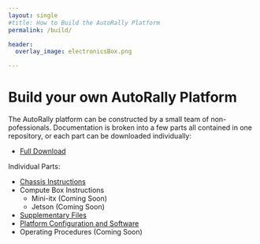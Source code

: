 ```yaml
---
layout: single
#title: How to Build the AutoRally Platform
permalink: /build/

header:
  overlay_image: electronicsBox.png

---
```


# Build your own AutoRally Platform

The AutoRally platform can be constructed by a small team of non-pofessionals. Documentation is broken into a few parts all contained in one repository, or each part can be downloaded individually:

* [Full Download](https://github.com/AutoRally/autorally_platform_instructions/archive/master.zip)

Individual Parts:
* [Chassis Instructions](https://github.com/AutoRally/autorally_platform_instructions)
* Compute Box Instructions
  * Mini-itx (Coming Soon)
  * Jetson (Coming Soon)
* [Supplementary Files]()
* [Platform Configuration and Software](https://github.com/AutoRally/autorally)
* Operating Procedures (Coming Soon)

